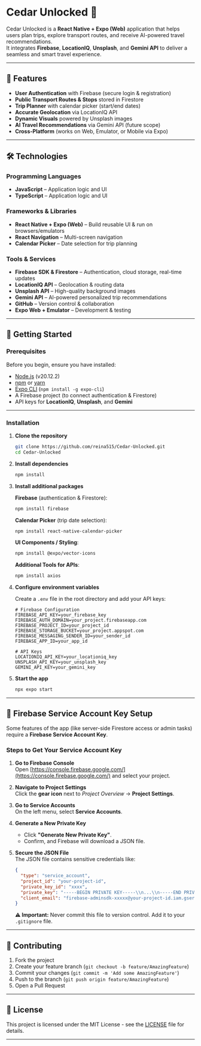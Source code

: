 # Cedar Unlocked 🌲

Cedar Unlocked is a **React Native + Expo (Web)** application that helps users plan trips, explore transport routes, and receive AI-powered travel recommendations.  
It integrates **Firebase**, **LocationIQ**, **Unsplash**, and **Gemini API** to deliver a seamless and smart travel experience.

---

## 📌 Features
- **User Authentication** with Firebase (secure login & registration)  
- **Public Transport Routes & Stops** stored in Firestore  
- **Trip Planner** with calendar picker (start/end dates)  
- **Accurate Geolocation** via LocationIQ API  
- **Dynamic Visuals** powered by Unsplash images  
- **AI Travel Recommendations** via Gemini API (future scope)  
- **Cross-Platform** (works on Web, Emulator, or Mobile via Expo)  

---

## 🛠️ Technologies

### Programming Languages
- **JavaScript** – Application logic and UI  
- **TypeScript** – Application logic and UI  

### Frameworks & Libraries
- **React Native + Expo (Web)** – Build reusable UI & run on browsers/emulators  
- **React Navigation** – Multi-screen navigation  
- **Calendar Picker** – Date selection for trip planning  

### Tools & Services
- **Firebase SDK & Firestore** – Authentication, cloud storage, real-time updates  
- **LocationIQ API** – Geolocation & routing data  
- **Unsplash API** – High-quality background images  
- **Gemini API** – AI-powered personalized trip recommendations  
- **GitHub** – Version control & collaboration  
- **Expo Web + Emulator** – Development & testing  

---

## 🚀 Getting Started  

### Prerequisites
Before you begin, ensure you have installed:  
- [Node.js](https://nodejs.org/) (v20.12.2)  
- [npm](https://www.npmjs.com/) or [yarn](https://yarnpkg.com/)  
- [Expo CLI](https://docs.expo.dev/get-started/installation/) (`npm install -g expo-cli`)  
- A Firebase project (to connect authentication & Firestore)  
- API keys for **LocationIQ**, **Unsplash**, and **Gemini**  

---

### Installation  

1. **Clone the repository**  
   ```bash
   git clone https://github.com/reina515/Cedar-Unlocked.git
   cd Cedar-Unlocked
   ```

2. **Install dependencies**
   ```bash
   npm install
   ```

3. **Install additional packages**

   **Firebase** (authentication & Firestore):
   ```bash
   npm install firebase
   ```

   **Calendar Picker** (trip date selection):
   ```bash
   npm install react-native-calendar-picker
   ```

   **UI Components / Styling**:
   ```bash
   npm install @expo/vector-icons
   ```

   **Additional Tools for APIs**:
   ```bash
   npm install axios
   ```

4. **Configure environment variables**

   Create a `.env` file in the root directory and add your API keys:

   ```env
   # Firebase Configuration
   FIREBASE_API_KEY=your_firebase_key
   FIREBASE_AUTH_DOMAIN=your_project.firebaseapp.com
   FIREBASE_PROJECT_ID=your_project_id
   FIREBASE_STORAGE_BUCKET=your_project.appspot.com
   FIREBASE_MESSAGING_SENDER_ID=your_sender_id
   FIREBASE_APP_ID=your_app_id

   # API Keys
   LOCATIONIQ_API_KEY=your_locationiq_key
   UNSPLASH_API_KEY=your_unsplash_key
   GEMINI_API_KEY=your_gemini_key
   ```

5. **Start the app**
   ```bash
   npx expo start
   ```

---

## 🔑 Firebase Service Account Key Setup

Some features of the app (like server-side Firestore access or admin tasks) require a **Firebase Service Account Key**.  

### Steps to Get Your Service Account Key

1. **Go to Firebase Console**  
   Open [https://console.firebase.google.com/](https://console.firebase.google.com/) and select your project.

2. **Navigate to Project Settings**  
   Click the **gear icon** next to *Project Overview* → **Project Settings**.

3. **Go to Service Accounts**  
   On the left menu, select **Service Accounts**.

4. **Generate a New Private Key**  
   - Click **"Generate New Private Key"**.  
   - Confirm, and Firebase will download a JSON file.

5. **Secure the JSON File**  
   The JSON file contains sensitive credentials like:
   ```json
   {
     "type": "service_account",
     "project_id": "your-project-id",
     "private_key_id": "xxxx",
     "private_key": "-----BEGIN PRIVATE KEY-----\\n...\\n-----END PRIVATE KEY-----\\n",
     "client_email": "firebase-adminsdk-xxxxx@your-project-id.iam.gserviceaccount.com"
   }
   ```

   **⚠️ Important:** Never commit this file to version control. Add it to your `.gitignore` file.

---

## 🤝 Contributing

1. Fork the project
2. Create your feature branch (`git checkout -b feature/AmazingFeature`)
3. Commit your changes (`git commit -m 'Add some AmazingFeature'`)
4. Push to the branch (`git push origin feature/AmazingFeature`)
5. Open a Pull Request

---

## 📄 License

This project is licensed under the MIT License - see the [LICENSE](LICENSE) file for details.

---




